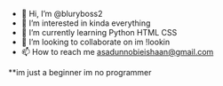 - 👋 Hi, I’m @bluryboss2
- 👀 I’m interested in kinda everything 
- 🌱 I’m currently learning Python HTML CSS
- 💞️ I’m looking to collaborate on im !lookin
- 📫 How to reach me asadunnobieishaan@gmail.com

**im just a beginner
im no programmer

<!---
bluryboss2/bluryboss2 is a ✨ special ✨ repository because its `README.md` (this file) appears on your GitHub profile.
You can click the Preview link to take a look at your changes.
--->
